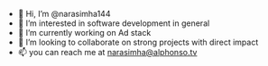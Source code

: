 - 👋 Hi, I’m @narasimha144
- 👀 I’m interested in software development in general
- 🌱 I’m currently working on Ad stack
- 💞️ I’m looking to collaborate on strong projects with direct impact
- 📫 you can reach me at narasimha@alphonso.tv

<!---
narasimha144/narasimha144 is a ✨ special ✨ repository because its `README.md` (this file) appears on your GitHub profile.
You can click the Preview link to take a look at your changes.
--->

